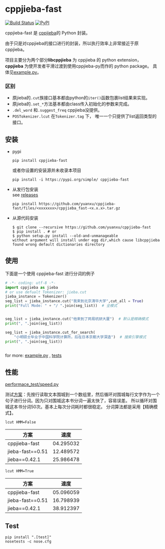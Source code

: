 # cppjieba-fast 

[![Build Status](https://travis-ci.org/yuanxu/cppjieba-fast.svg?branch=master)](https://travis-ci.org/yuanxu/cppjieba-fast) [![PyPI](https://img.shields.io/pypi/v/cppjieba-py.svg)](https://pypi.python.org/pypi/cppjieba-fast)

cppjieba-fast 是 [cppjieba](https://github.com/byronhe/cppjieba)的 Python 封装。 

由于只是对cppjieba的接口进行的封装，所以执行效率上非常接近于原cppjieba。  

项目主要分为两个部分**libcppjieba** 为 cppjieba 的 python extension，  
**cppjieba** 为使开发者平滑过渡到使用cppjieba-py而作的 python package。 
具体见[example.py](example.py)。  

### 区别  

* 原jieba的`.cut`族接口基本都由python的`iter()`函数包裹list结果来实现。  
* 原jieba的`.set_*`方法基本都由class传入初始化的参数来完成。   
* `.del_word` 和`.suggest_freq` cppjieba没提供。  
* `POSTokenizer.lcut` 在`Tokenizer.tag` 下， 唯一一个只提供了list返回类型的接口。

## 安装  

* pypi  

	```pip install cppjieba-fast```  
	
	或者你设置的安装源并未收录本项目  

	```pip install -i https://pypi.org/simple/ cppjieba-fast```  

* 从发行包安装  
	see [releases](https://github.com/yuanxu/cppjieba-fast/releases)  

	```pip install https://github.com/yuanxu/cppjieba-fast/files/<xxxxxxx>/cppjieba_fast-<x.x.x>.tar.gz```  

* 从源代码安装

	```
	$ git clone --recursive https://github.com/yuanxu/cppjieba-fast
	$ pip install . # or 
	$ python setup.py install --old-and-unmanageable 
	without argument will install under egg dir,which cause libcppjieba found wrong default dictionaries directory
	```


## 使用

下面是一个使用 cppjieba-fast 进行分词的例子

```python
# -*- coding: utf-8 -*-
import cppjieba as jieba 
# or use defualt Tokenizer: jieba.cut 
jieba_instance = Tokenizer()
seg_list = jieba_instance.cut("我来到北京清华大学",cut_all = True)
print("Full Mode: " + "/ ".join(seg_list))  # 全模式


seg_list = jieba_instance.cut("他来到了网易杭研大厦")  # 默认是精确模式
print(", ".join(seg_list))

seg_list = jieba_instance.cut_for_search(
    "小明硕士毕业于中国科学院计算所，后在日本京都大学深造")  # 搜索引擎模式
print(", ".join(seg_list))
    
```

for more: [example.py](example.py) , [tests](tests)

## 性能  

[performace_test/speed.py](performace_test/speed.py)  

测试[方案](https://yanyiwu.com/work/2015/06/14/jieba-series-performance-test.html)：先按行读取文本围城到一个数组里，然后循环对围城每行文字作为一个句子进行分词。因为只对围城这本书分词一遍太快了，容易误差。 所以循环对围城这本书分词50次。基本上每次分词耗时都很稳定。 分词算法都是采用【精确模式】。

`lcut HMM=False`  

| 方案        | 速度             |
| ------------- |:-------------:|
| cppjieba-fast      | 04.295032  |
| jieba-fast==0.51      | 12.489572 |
| jieba==0.42.1      | 25.986478    |

`lcut HMM=True`  

| 方案        | 速度             |
| ------------- |:-------------:|
| cppjieba-fast      | 05.096059  |
| jieba-fast==0.51      | 16.798939  |
| jieba==0.42.1      | 38.912397   |


## Test  

`pip install ".[test]"`  
`nosetests -c nose.cfg`